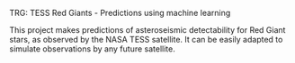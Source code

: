 TRG: TESS Red Giants - Predictions using machine learning

This project makes predictions of asteroseismic detectability for Red Giant stars, as observed by the NASA TESS satellite. It can be easily adapted to simulate observations by any future satellite.
